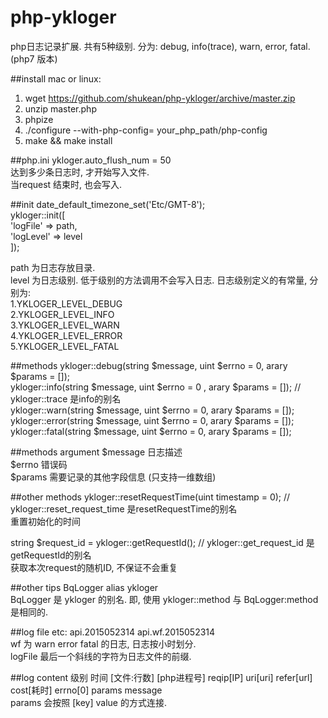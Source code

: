 # php-ykloger
php日志记录扩展. 共有5种级别. 分为:  debug,  info(trace), warn, error, fatal.  
(php7 版本)

##install
mac or linux:   
1.  wget https://github.com/shukean/php-ykloger/archive/master.zip  
2.  unzip master.php  
3.  phpize   
4.  ./configure --with-php-config= your_php_path/php-config  
5.  make && make install  

##php.ini
ykloger.auto_flush_num = 50  
达到多少条日志时, 才开始写入文件.  
当request 结束时, 也会写入.  

##init
date_default_timezone_set('Etc/GMT-8');  
ykloger::init([  
    'logFile' => path,   
    'logLevel' => level  
]);  

path 为日志存放目录.  
level 为日志级别. 低于级别的方法调用不会写入日志.  日志级别定义的有常量, 分别为:   
1.YKLOGER_LEVEL_DEBUG  
2.YKLOGER_LEVEL_INFO  
3.YKLOGER_LEVEL_WARN  
4.YKLOGER_LEVEL_ERROR  
5.YKLOGER_LEVEL_FATAL  

##methods
ykloger::debug(string $message, uint $errno = 0, arary $params = []);  
ykloger::info(string $message, uint $errno = 0 , arary $params = []); // ykloger::trace 是info的别名  
ykloger::warn(string $message, uint $errno = 0, arary $params = []);  
ykloger::error(string $message, uint $errno = 0, arary $params = []);   
ykloger::fatal(string $message, uint $errno = 0, arary $params = []);  

##methods argument
$message  日志描述  
$errno    错误码  
$params   需要记录的其他字段信息 (只支持一维数组)  

##other methods
ykloger::resetRequestTime(uint timestamp = 0); // ykloger::reset_request_time 是resetRequestTime的别名  
重置初始化的时间  

string $request_id = ykloger::getRequestId(); // ykloger::get_request_id 是getRequestId的别名  
获取本次request的随机ID, 不保证不会重复    

##other tips
BqLogger alias ykloger  
BqLogger 是 ykloger 的别名. 即, 使用 ykloger::method 与 BqLogger:method 是相同的.  

##log file
etc: api.2015052314   api.wf.2015052314  
wf 为 warn error  fatal 的日志, 日志按小时划分.  
logFile 最后一个斜线的字符为日志文件的前缀.   


##log content
级别 时间 [文件:行数] [php进程号] reqip[IP] uri[uri] refer[url] cost[耗时] errno[0]  params message  
params 会按照 [key] value 的方式连接.  
